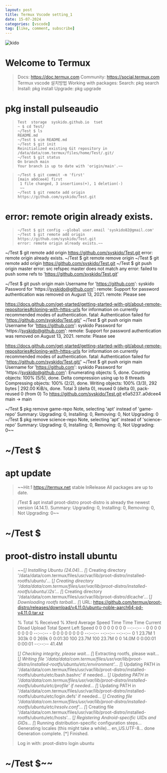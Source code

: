 ```yaml
---
layout: post
title: Termux Vscode setting_1
date: 15-07-2024
categories: [vscode]
tag: [like, comment, subscribe]
---
```


![kido](https://hits.seeyoufarm.com/api/count/incr/badge.svg?url=https%3A%2F%2Fgithub.com%2Fsyskido%2Fhit-counter&count_bg=%2379C83D&title_bg=%23555555&icon=accusoft.svg&icon_color=%23E7E7E7&title=나령윤기도&edge_flat=false)

# Welcome to Termux
> 
> Docs:       https://doc.termux.com
> Community:  https://social.termux.com
> Termux vscode 설치방법
> Working with packages:
>  Search:  pkg search <query>
>  Install: pkg install <package>
>  Upgrade: pkg upgrade



#  pkg install pulseaudio
> ~~~ $ ls
> Test  storage  syskido.github.io  tset
> ~ $ cd Test/
> ~/Test $ ls
> README.md
> ~/Test $ vim README.md
> ~/Test $ git init
> Reinitialized existing Git repository in /data/data/com.termux/files/home/Test/.git/
> ~/Test $ git status
> On branch main
> Your branch is up to date with 'origin/main'.~~ 

> ~~~/Test $ git add .
> ~/Test $ git commit -m 'first'
> [main a0dcee4] first
>  1 file changed, 3 insertions(+), 1 deletion(-)
>  ~~
> ~/Test $ git remote add origin https://github.com/syskido/Test.git

# error: remote origin already exists.
> ~~~/Test $ git config --global user.name 'syskido'
> ~/Test $ git config --global user.email 'syskido82@gmail.com'
> ~/Test $ git remote add origin https://github.com/syskido/Test.git
> error: remote origin already exists.~~


~/Test $ git remote add origin https://github.com/syskido/Test.git
error: remote origin already exists.
~/Test $ git remote remove origin
~/Test $ git remote add origin https://github.com/syskido/Test.git
~/Test $ git push origin master
error: src refspec master does not match any
error: failed to push some refs to 'https://github.com/syskido/Test.git'


~/Test $ git push origin main
Username for 'https://github.com': syskido
Password for 'https://syskido@github.com':
remote: Support for password authentication was removed on August 13, 2021.
remote: Please see

  https://docs.github.com/get-started/getting-started-with-git/about-remote-repositories#cloning-with-https-urls for information on currently recommended modes of authentication.
fatal: Authentication failed for 'https://github.com/syskido/Test.git/'
~/Test $ git push origin main
Username for 'https://github.com': syskido
Password for 'https://syskido@github.com':
remote: Support for password authentication was removed on August 13, 2021.
remote: Please see

  https://docs.github.com/get-started/getting-started-with-git/about-remote-repositories#cloning-with-https-urls for information on currently recommended modes of authentication.
fatal: Authentication failed for 'https://github.com/syskido/Test.git/'
~/Test $ git push origin main
Username for 'https://github.com': syskido
Password for 'https://syskido@github.com':
Enumerating objects: 5, done.
Counting objects: 100% (5/5), done.
Delta compression using up to 8 threads
Compressing objects: 100% (2/2), done.
Writing objects: 100% (3/3), 292 bytes | 292.00 KiB/s, done.
Total 3 (delta 0), reused 0 (delta 0), pack-reused 0 (from 0)
To https://github.com/syskido/Test.git
   e5a5237..a0dcee4  main -> main
   
   
~/Test $ pkg remove game-repo
Note, selecting 'apt' instead of 'game-repo'
Summary:
  Upgrading: 0, Installing: 0, Removing: 0, Not Upgrading: 0
~/Test $ pkg remove science-repo
Note, selecting 'apt' instead of 'science-repo'
Summary:
  Upgrading: 0, Installing: 0, Removing: 0, Not Upgrading: 0~~
  
# ~/Test $ 
# apt update
> ~~Hit:1 https://termux.net stable InRelease
> All packages are up to date.

> /Test $ apt install proot-distro
> proot-distro is already the newest version (4.14.1).
> Summary:
>   Upgrading: 0, Installing: 0, Removing: 0, Not Upgrading: 0~~
  
  
# ~/Test $ 
# proot-distro install ubuntu
> ~~[*] Installing Ubuntu (24.04)...
> [*] Creating directory '/data/data/com.termux/files/usr/var/lib/proot-distro/installed-rootfs/ubuntu'...
> [*] Creating directory '/data/data/com.termux/files/usr/var/lib/proot-distro/installed-rootfs/ubuntu/.l2s'...
> [*] Creating directory '/data/data/com.termux/files/usr/var/lib/proot-distro/dlcache'...
> [*] Downloading rootfs tarball...
> [*] URL: https://github.com/termux/proot-distro/releases/download/v4.11.0/ubuntu-noble-aarch64-pd-v4.11.0.tar.xz
> 
>   % Total    % Received % Xferd  Average Speed   Time    Time     Time  Current
>                                  Dload  Upload   Total   Spent    Left  Speed
>   0     0    0     0    0     0      0      0 --:--:-- -  0     0    0     0    0     0      0      0 --:--:-- -  0     0    0     0    0     0      0      0 --:--:-- --:--:-- --:--:--     0
>   1 23.7M    1  303k    0     0   269k      0  0:01:30  100 23.7M  100 23.7M    0     0  14.0M      0  0:00:01  0:00:01 --:--:-- 41.4M
> 
> [*] Checking integrity, please wait...
> [*] Extracting rootfs, please wait...
> [*] Writing file '/data/data/com.termux/files/usr/var/lib/proot-distro/installed-rootfs/ubuntu/etc/environment'...
> [*] Updating PATH in '/data/data/com.termux/files/usr/var/lib/proot-distro/installed-rootfs/ubuntu/etc/bash.bashrc' if needed...
> [*] Updating PATH in '/data/data/com.termux/files/usr/var/lib/proot-distro/installed-rootfs/ubuntu/etc/profile' if needed...
> [*] Updating PATH in '/data/data/com.termux/files/usr/var/lib/proot-distro/installed-rootfs/ubuntu/etc/login.defs' if needed...
> [*] Creating file '/data/data/com.termux/files/usr/var/lib/proot-distro/installed-rootfs/ubuntu/etc/resolv.conf'...
> [*] Creating file '/data/data/com.termux/files/usr/var/lib/proot-distro/installed-rootfs/ubuntu/etc/hosts'...
> [*] Registering Android-specific UIDs and GIDs...
> [*] Running distribution-specific configuration steps...
> Generating locales (this might take a while)...
>   en_US.UTF-8... done
> Generation complete.
> [*] Finished.
> 
> Log in with: proot-distro login ubuntu
> 
#  ~/Test $~~


<script src="https://utteranc.es/client.js"
        repo="syskido/syskido.github.io"
        issue-term="pathname"
        theme="github-dark-orange"
        crossorigin="anonymous"
        async>
</script>        
        
        
        
        

